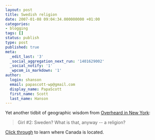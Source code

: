 ```yaml
---
layout: post
title: Swedish religion
date: 2007-01-08 09:04:34.000000000 +01:00
categories:
- blogging
tags: []
status: publish
type: post
published: true
meta:
  _edit_last: '3'
  _social_aggregation_next_run: '1401629002'
  _social_notify: '1'
  _wpcom_is_markdown: '1'
author:
  login: shanson
  email: papascott-wp@gmail.com
  display_name: PapaScott
  first_name: Scott
  last_name: Hanson
---
```

<p>Yet another tidbit of geographic wisdom from <a href="http://www.overheardinnewyork.com/archives/008533.html">Overheard in New York</a>:</p>
<blockquote><p>
  Girl #2: Sweden? What is that, anyway -- a religion?
</p></blockquote>
<p><a href="http://www.overheardinnewyork.com/archives/008533.html">Click through</a> to learn where Canada is located.</p>
